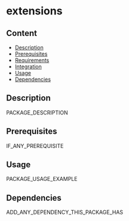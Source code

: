 # extensions

## Content

- [Description](#description)
- [Prerequisites](#prerequisites)
- [Requirements](#requirements)
- [Integration](#integration)
- [Usage](#usage)
- [Dependencies](#dependencies)

## Description

PACKAGE_DESCRIPTION

## Prerequisites

IF_ANY_PREREQUISITE

## Usage

PACKAGE_USAGE_EXAMPLE

## Dependencies

ADD_ANY_DEPENDENCY_THIS_PACKAGE_HAS